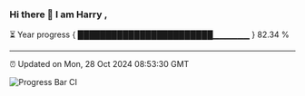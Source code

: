 ### Hi there 👋 I am Harry , 

⏳ Year progress { ████████████████████████▁▁▁▁▁▁ } 82.34 %

---

⏰ Updated on Mon, 28 Oct 2024 08:53:30 GMT

![Progress Bar CI](https://github.com/duykhang68/duykhang68/workflows/Progress%20Bar%20CI/badge.svg)
